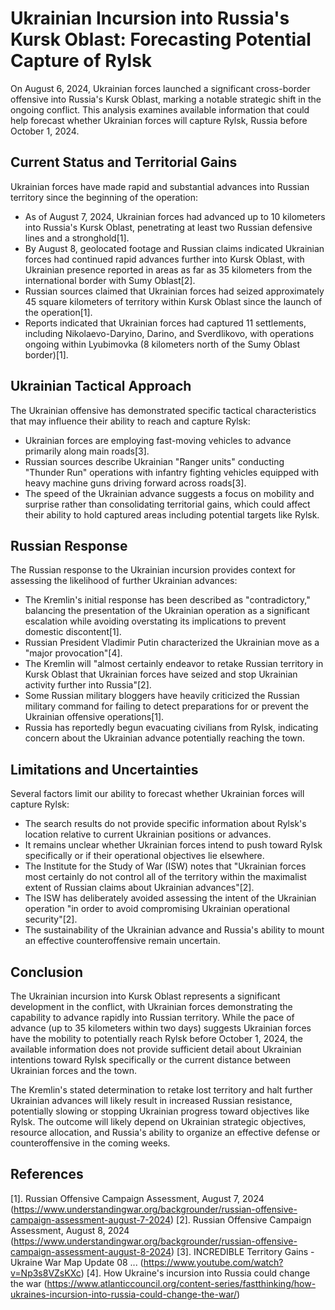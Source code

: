 # Ukrainian Incursion into Russia's Kursk Oblast: Forecasting Potential Capture of Rylsk

On August 6, 2024, Ukrainian forces launched a significant cross-border offensive into Russia's Kursk Oblast, marking a notable strategic shift in the ongoing conflict. This analysis examines available information that could help forecast whether Ukrainian forces will capture Rylsk, Russia before October 1, 2024.

## Current Status and Territorial Gains

Ukrainian forces have made rapid and substantial advances into Russian territory since the beginning of the operation:

- As of August 7, 2024, Ukrainian forces had advanced up to 10 kilometers into Russia's Kursk Oblast, penetrating at least two Russian defensive lines and a stronghold[1].
- By August 8, geolocated footage and Russian claims indicated Ukrainian forces had continued rapid advances further into Kursk Oblast, with Ukrainian presence reported in areas as far as 35 kilometers from the international border with Sumy Oblast[2].
- Russian sources claimed that Ukrainian forces had seized approximately 45 square kilometers of territory within Kursk Oblast since the launch of the operation[1].
- Reports indicated that Ukrainian forces had captured 11 settlements, including Nikolaevo-Daryino, Darino, and Sverdlikovo, with operations ongoing within Lyubimovka (8 kilometers north of the Sumy Oblast border)[1].

## Ukrainian Tactical Approach

The Ukrainian offensive has demonstrated specific tactical characteristics that may influence their ability to reach and capture Rylsk:

- Ukrainian forces are employing fast-moving vehicles to advance primarily along main roads[3].
- Russian sources describe Ukrainian "Ranger units" conducting "Thunder Run" operations with infantry fighting vehicles equipped with heavy machine guns driving forward across roads[3].
- The speed of the Ukrainian advance suggests a focus on mobility and surprise rather than consolidating territorial gains, which could affect their ability to hold captured areas including potential targets like Rylsk.

## Russian Response

The Russian response to the Ukrainian incursion provides context for assessing the likelihood of further Ukrainian advances:

- The Kremlin's initial response has been described as "contradictory," balancing the presentation of the Ukrainian operation as a significant escalation while avoiding overstating its implications to prevent domestic discontent[1].
- Russian President Vladimir Putin characterized the Ukrainian move as a "major provocation"[4].
- The Kremlin will "almost certainly endeavor to retake Russian territory in Kursk Oblast that Ukrainian forces have seized and stop Ukrainian activity further into Russia"[2].
- Some Russian military bloggers have heavily criticized the Russian military command for failing to detect preparations for or prevent the Ukrainian offensive operations[1].
- Russia has reportedly begun evacuating civilians from Rylsk, indicating concern about the Ukrainian advance potentially reaching the town.

## Limitations and Uncertainties

Several factors limit our ability to forecast whether Ukrainian forces will capture Rylsk:

- The search results do not provide specific information about Rylsk's location relative to current Ukrainian positions or advances.
- It remains unclear whether Ukrainian forces intend to push toward Rylsk specifically or if their operational objectives lie elsewhere.
- The Institute for the Study of War (ISW) notes that "Ukrainian forces most certainly do not control all of the territory within the maximalist extent of Russian claims about Ukrainian advances"[2].
- The ISW has deliberately avoided assessing the intent of the Ukrainian operation "in order to avoid compromising Ukrainian operational security"[2].
- The sustainability of the Ukrainian advance and Russia's ability to mount an effective counteroffensive remain uncertain.

## Conclusion

The Ukrainian incursion into Kursk Oblast represents a significant development in the conflict, with Ukrainian forces demonstrating the capability to advance rapidly into Russian territory. While the pace of advance (up to 35 kilometers within two days) suggests Ukrainian forces have the mobility to potentially reach Rylsk before October 1, 2024, the available information does not provide sufficient detail about Ukrainian intentions toward Rylsk specifically or the current distance between Ukrainian forces and the town.

The Kremlin's stated determination to retake lost territory and halt further Ukrainian advances will likely result in increased Russian resistance, potentially slowing or stopping Ukrainian progress toward objectives like Rylsk. The outcome will likely depend on Ukrainian strategic objectives, resource allocation, and Russia's ability to organize an effective defense or counteroffensive in the coming weeks.

## References

[1]. Russian Offensive Campaign Assessment, August 7, 2024 (https://www.understandingwar.org/backgrounder/russian-offensive-campaign-assessment-august-7-2024)
[2]. Russian Offensive Campaign Assessment, August 8, 2024 (https://www.understandingwar.org/backgrounder/russian-offensive-campaign-assessment-august-8-2024)
[3]. INCREDIBLE Territory Gains - Ukraine War Map Update 08 ... (https://www.youtube.com/watch?v=Np3s8VZsKXc)
[4]. How Ukraine's incursion into Russia could change the war (https://www.atlanticcouncil.org/content-series/fastthinking/how-ukraines-incursion-into-russia-could-change-the-war/)